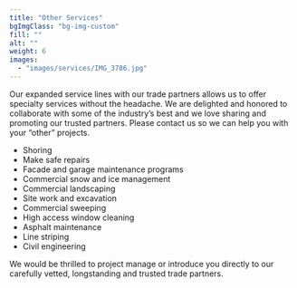 ```yaml
---
title: "Other Services"
bgImgClass: "bg-img-custom"
fill: ""
alt: ""
weight: 6
images:
  - "images/services/IMG_3786.jpg"
---
```


Our expanded service lines with our trade partners allows us to offer specialty services without the headache. We are delighted and honored to collaborate with some of the industry’s best and we love sharing and promoting our trusted partners. Please contact us so we can help you with your “other” projects.

- Shoring
- Make safe repairs
- Facade and garage maintenance programs
- Commercial snow and ice management
- Commercial landscaping
- Site work and excavation
- Commercial sweeping
- High access window cleaning
- Asphalt maintenance
- Line striping
- Civil engineering

We would be thrilled to project manage or introduce you directly to our carefully vetted, longstanding and trusted trade partners.
